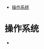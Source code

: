 
<!-- @import "[TOC]" {cmd="toc" depthFrom=1 depthTo=6 orderedList=false} -->

<!-- code_chunk_output -->

- [操作系统](#操作系统)

<!-- /code_chunk_output -->


# 操作系统 
- 



